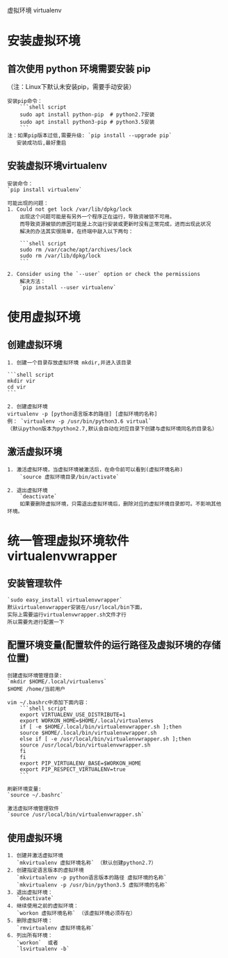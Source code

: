 ﻿
虚拟环境 virtualenv

# 安装虚拟环境

## 首次使用 python 环境需要安装 pip
   （注：Linux下默认未安装pip，需要手动安装）

    安装pip命令：  
        ```shell script
        sudo apt install python-pip  # python2.7安装
        sudo apt install python3-pip # python3.5安装
        ```
    注：如果pip版本过低,需要升级: `pip install --upgrade pip`  
       安装成功后,最好重启  


## 安装虚拟环境virtualenv

    安装命令：  
    `pip install virtualenv`

    可能出现的问题：  
    1. Could not get lock /var/lib/dpkg/lock  
        出现这个问题可能是有另外一个程序正在运行，导致资被锁不可用。  
        而导致资源被锁的原因可能是上次运行安装或更新时没有正常完成，进而出现此状况  
        解决的办法其实很简单，在终端中敲入以下两句：  

        ```shell script
        sudo rm /var/cache/apt/archives/lock
        sudo rm /var/lib/dpkg/lock
        ```

    2. Consider using the `--user` option or check the permissions  
        解决方法：  
        `pip install --user virtualenv`  


# 使用虚拟环境

## 创建虚拟环境

    1. 创建一个目录存放虚拟环境 mkdir,并进入该目录

    ```shell script
    mkdir vir
    cd vir
    ```

    2. 创建虚拟环境
    virtualenv -p [python语言版本的路径] [虚拟环境的名称]  
    例： `virtualenv -p /usr/bin/python3.6 virtual`  
    （默认python版本为python2.7,默认会自动在对应目录下创建与虚拟环境同名的目录名）


## 激活虚拟环境

    1. 激活虚拟环境，当虚拟环境被激活后，在命令前可以看到(虚拟环境名称)  
        `source 虚拟环境目录/bin/activate`  

    2. 退出虚拟环境  
        `deactivate`  
        如果要删除虚拟环境，只需退出虚拟环境后，删除对应的虚拟环境目录即可。不影响其他环境。


# 统一管理虚拟环境软件virtualenvwrapper

## 安装管理软件

    `sudo easy_install virtualenvwrapper`  
    默认virtualenvwrapper安装在/usr/local/bin下面，  
    实际上需要运行virtualenvwrapper.sh文件才行  
    所以需要先进行配置一下  


## 配置环境变量(配置软件的运行路径及虚拟环境的存储位置)

    创建虚拟环境管理目录:   
    `mkdir $HOME/.local/virtualenvs`  
    $HOME /home/当前用户  

    vim ~/.bashrc中添加下面内容：  
        ```shell script
        export VIRTUALENV_USE_DISTRIBUTE=1
        export WORKON_HOME=$HOME/.local/virtualenvs
        if [ -e $HOME/.local/bin/virtualenvwrapper.sh ];then
        source $HOME/.local/bin/virtualenvwrapper.sh
        else if [ -e /usr/local/bin/virtualenvwrapper.sh ];then
        source /usr/local/bin/virtualenvwrapper.sh
        fi
        fi
        export PIP_VIRTUALENV_BASE=$WORKON_HOME
        export PIP_RESPECT_VIRTUALENV=true
        ```

    刷新环境变量:   
    `source ~/.bashrc`  

    激活虚拟环境管理软件  
    `source /usr/local/bin/virtualenvwrapper.sh`


## 使用虚拟环境

    1. 创建并激活虚拟环境  
       `mkvirtualenv 虚拟环境名称` （默认创建python2.7）
    2. 创建指定语言版本的虚拟环境  
       `mkvirtualenv -p python语言版本的路径 虚拟环境的名称`  
       `mkvirtualenv -p /usr/bin/python3.5 虚拟环境的名称`  
    3. 退出虚拟环境：  
       `deactivate`
    4. 继续使用之前的虚拟环境：  
       `workon 虚拟环境名称` （该虚拟环境必须存在）
    5. 删除虚拟环境：  
       `rmvirtualenv 虚拟环境名称`
    6. 列出所有环境：
       `workon`  或者   
       `lsvirtualenv -b`





